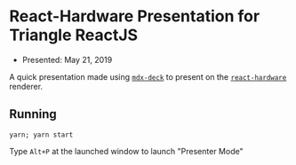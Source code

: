 # React-Hardware Presentation for Triangle ReactJS
- Presented: May 21, 2019

A quick presentation made using [`mdx-deck`](https://github.com/jxnblk/mdx-deck) to present on the
[`react-hardware`](https://github.com/iamdustan/react-hardware) renderer.

## Running
`yarn; yarn start`

Type `Alt+P` at the launched window to launch "Presenter Mode"
